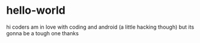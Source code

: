 # hello-world
hi coders
am in love with coding and android (a little hacking though)
but its gonna be a tough one
thanks
